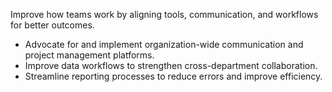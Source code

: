 Improve how teams work by aligning tools, communication, and workflows for better outcomes.

-   Advocate for and implement organization-wide communication and project management platforms.
-   Improve data workflows to strengthen cross-department collaboration.
-   Streamline reporting processes to reduce errors and improve efficiency.